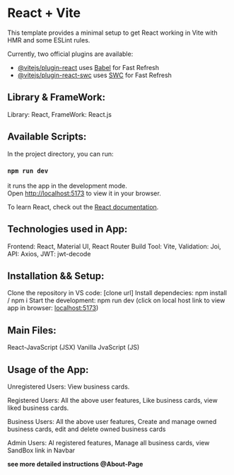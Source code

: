 # React + Vite #

This template provides a minimal setup to get React working in Vite with HMR and some ESLint rules.

Currently, two official plugins are available:

- [@vitejs/plugin-react](https://github.com/vitejs/vite-plugin-react/blob/main/packages/plugin-react/README.md) uses [Babel](https://babeljs.io/) for Fast Refresh
- [@vitejs/plugin-react-swc](https://github.com/vitejs/vite-plugin-react-swc) uses [SWC](https://swc.rs/) for Fast Refresh

## Library & FrameWork:

Library: React,
FrameWork: React.js

## Available Scripts:

In the project directory, you can run:
### `npm run dev` ###
it runs the app in the development mode.\
Open [http://localhost:5173](http://localhost:5173) to view it in your browser.

To learn React, check out the [React documentation](https://reactjs.org/).

## Technologies used in App:

Frontend: React, Material UI, React Router
Build Tool: Vite,
Validation: Joi,
API: Axios,
JWT: jwt-decode

## Installation && Setup: 

Clone the repository in VS code: [clone url]
Install dependecies: npm install / npm i
Start the development: npm run dev (click on local host link to view app in browser: [localhost:5173](http://localhost:5173/))


## Main Files:

React-JavaScript (JSX)
Vanilla JvaScript (JS)

## Usage of the App:

Unregistered Users: View business cards.

Registered Users: All the above user features, Like business cards, view liked business cards.

Business Users: All the above user features, Create and manage owned business cards, edit and delete owned business cards

Admin Users: Al registered features, Manage all business cards, view SandBox link in Navbar

**see more detailed instructions @About-Page**
